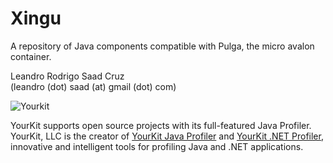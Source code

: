 # Xingu  #

A repository of Java components compatible with Pulga, the micro avalon container.

Leandro Rodrigo Saad Cruz  
(leandro (dot) saad (at) gmail (dot) com)

![Yourkit](https://www.yourkit.com/images/yklogo.png)

YourKit supports open source projects with its full-featured Java Profiler.  
YourKit, LLC is the creator of [YourKit Java Profiler](https://www.yourkit.com/java/profiler/index.jsp)
and [YourKit .NET Profiler](https://www.yourkit.com/.net/profiler/index.jsp),
innovative and intelligent tools for profiling Java and .NET applications.
